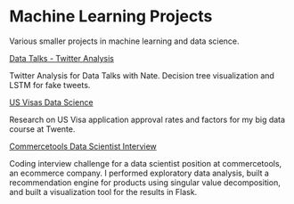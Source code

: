 # Machine Learning Projects 

Various smaller projects in machine learning and data science. 

[Data Talks - Twitter Analysis](DataTalks_Twitter/)

Twitter Analysis for Data Talks with Nate. Decision tree visualization and LSTM for fake tweets. 

[US Visas Data Science](USVisas_bigData_project/)

Research on US Visa application approval rates and factors for my big data course at Twente. 

[Commercetools Data Scientist Interview](commercetools/)

Coding interview challenge for a data scientist position at commercetools, an ecommerce company. I performed exploratory data analysis, built a recommendation engine for products using singular value decomposition, and built a visualization tool for the results in Flask. 